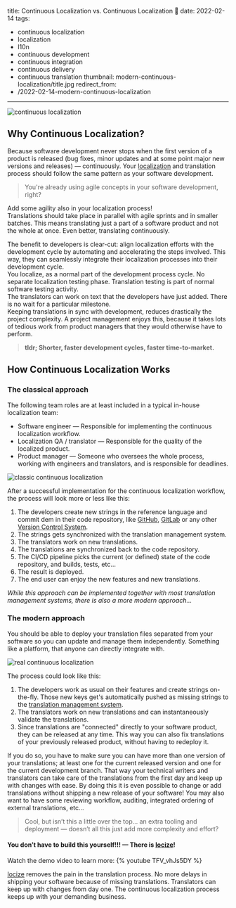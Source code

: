 title: Continuous Localization vs. Continuous Localization 🤔
date: 2022-02-14
tags:
  - continuous localization
  - localization
  - l10n
  - continuous development
  - continuous integration
  - continuous delivery
  - continuous translation
thumbnail: modern-continuous-localization/title.jpg
redirect_from:
- /2022-02-14-modern-continuous-localization
---


![](title.jpg "continuous localization")

## Why Continuous Localization?

Because software development never stops when the first version of a product is released (bug fixes, minor updates and at some point major new versions and releases) — continuously. Your [localization](../localization/) and translation process should follow the same pattern as your software development.

>You're already using agile concepts in your software development, right?

Add some agility also in your localization process!
<br />
Translations should take place in parallel with agile sprints and in smaller batches. This means translating just a part of a software product and not the whole at once. Even better, translating continuously.

The benefit to developers is clear-cut: align localization efforts with the development cycle by automating and accelerating the steps involved. This way, they can seamlessly integrate their localization processes into their development cycle.
<br />
You localize, as a normal part of the development process cycle. No separate localization testing phase. Translation testing is part of normal software testing activity.
<br />
The translators can work on text that the developers have just added. There is no wait for a particular milestone.
<br />
Keeping translations in sync with development, reduces drastically the project complexity. A project management enjoys this, because it takes lots of tedious work from product managers that they would otherwise have to perform.

>**tldr; Shorter, faster development cycles, faster time-to-market.**


## How Continuous Localization Works

### The classical approach

The following team roles are at least included in a typical in-house localization team:

- Software engineer — Responsible for implementing the continuous localization workflow.
- Localization QA / translator — Responsible for the quality of the localized product.
- Product manager — Someone who oversees the whole process, working with engineers and translators, and is responsible for deadlines.

![](classic-continuous-localization.png "classic continuous localization")

After a successful implementation for the continuous localization workflow, the process will look more or less like this:

1. The developers create new strings in the reference language and commit dem in their code repository, like [GitHub](http://github.com), [GitLab](https://gitlab.com) or any other [Version Control System](https://en.wikipedia.org/wiki/Version_control).
2. The strings gets synchronized with the translation management system.
3. The translators work on new translations.
4. The translations are synchronized back to the code repository.
5. The CI/CD pipeline picks the current (or defined) state of the code repository, and builds, tests, etc...
6. The result is deployed.
7. The end user can enjoy the new features and new translations.

*While this approach can be implemented together with most translation management systems, there is also a more modern approach...*

### The modern approach

You should be able to deploy your translation files separated from your software so you can update and manage them independently. Something like a platform, that anyone can directly integrate with.

![](real-continuous-localization.png "real continuous localization")

The process could look like this:

1. The developers work as usual on their features and create strings on-the-fly. Those new keys get's automatically pushed as missing strings to the <a href="../tms/" title="translation management systems">translation management system</a>.
2. The translators work on new translations and can instantaneously validate the translations.
3. Since translations are "connected" directly to your software product, they can be released at any time. This way you can also fix translations of your previously released product, without having to redeploy it.

If you do so, you have to make sure you can have more than one version of your translations; at least one for the current released version and one for the current development branch. That way your technical writers and translators can take care of the translations from the first day and keep up with changes with ease. By doing this it is even possible to change or add translations without shipping a new release of your software!
You may also want to have some reviewing workflow, auditing, integrated ordering of external translations, etc...

>Cool, but isn’t this a little over the top… an extra tooling and deployment — doesn’t all this just add more complexity and effort?

#### You don’t have to build this yourself!!! — There is [locize](/)!

Watch the demo video to learn more:
{% youtube TFV_vhJs5DY %}

[locize](/) removes the pain in the translation process. No more delays in shipping your software because of missing translations. Translators can keep up with changes from day one. The continuous localization process keeps up with your demanding business.

